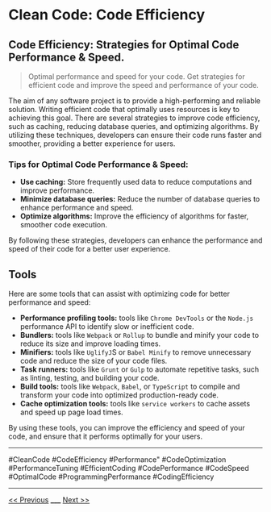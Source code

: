 # Clean Code: Code Efficiency



## Code Efficiency: Strategies for Optimal Code Performance & Speed.

> Optimal performance and speed for your code. Get strategies for efficient code and improve the speed and performance of your code.

The aim of any software project is to provide a high-performing and reliable solution. Writing efficient code that optimally uses resources is key to achieving this goal. There are several strategies to improve code efficiency, such as caching, reducing database queries, and optimizing algorithms. By utilizing these techniques, developers can ensure their code runs faster and smoother, providing a better experience for users.

### Tips for Optimal Code Performance & Speed:

- **Use caching:** Store frequently used data to reduce computations and improve performance.
- **Minimize database queries:** Reduce the number of database queries to enhance performance and speed.
- **Optimize algorithms:** Improve the efficiency of algorithms for faster, smoother code execution.

By following these strategies, developers can enhance the performance and speed of their code for a better user experience.

## Tools

Here are some tools that can assist with optimizing code for better performance and speed:

- **Performance profiling tools:** tools like `Chrome DevTools` or the `Node.js` performance API to identify slow or inefficient code.
- **Bundlers:** tools like `Webpack` or `Rollup` to bundle and minify your code to reduce its size and improve loading times.
- **Minifiers:** tools like `UglifyJ`S or `Babel Minify` to remove unnecessary code and reduce the size of your code files.
- **Task runners:** tools like `Grunt` or `Gulp` to automate repetitive tasks, such as linting, testing, and building your code.
- **Build tools:** tools like `Webpack`, `Babel`, or `TypeScript` to compile and transform your code into optimized production-ready code.
- **Cache optimization tools:** tools like `service workers` to cache assets and speed up page load times.

By using these tools, you can improve the efficiency and speed of your code, and ensure that it performs optimally for your users.

---

#CleanCode #CodeEfficiency #Performance" #CodeOptimization #PerformanceTuning #EfficientCoding #CodePerformance #CodeSpeed #OptimalCode #ProgrammingPerformance #CodingEfficiency

---

[<< Previous](../day-19-version-control/README.md) **\_\_\_**
[Next >>](../day-21-code-security-and-safety/README.md)
